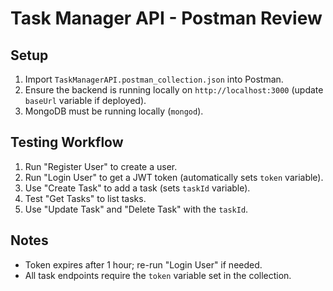 # Task Manager API - Postman Review

## Setup
1. Import `TaskManagerAPI.postman_collection.json` into Postman.
2. Ensure the backend is running locally on `http://localhost:3000` (update `baseUrl` variable if deployed).
3. MongoDB must be running locally (`mongod`).

## Testing Workflow
1. Run "Register User" to create a user.
2. Run "Login User" to get a JWT token (automatically sets `token` variable).
3. Use "Create Task" to add a task (sets `taskId` variable).
4. Test "Get Tasks" to list tasks.
5. Use "Update Task" and "Delete Task" with the `taskId`.

## Notes
- Token expires after 1 hour; re-run "Login User" if needed.
- All task endpoints require the `token` variable set in the collection.
